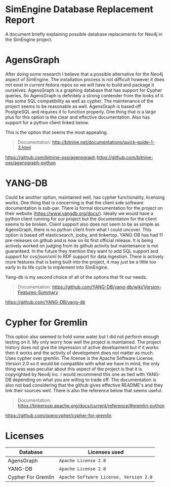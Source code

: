 ﻿# SimEngine Database Replacement Report

A document briefly explaining possible database replacements for Neo4j in the SimEngine project.


# AgensGraph



After doing some research I believe that a possible alternative for the Neo4j aspect of SimEngine. The installation process is not difficult however it does not exist in current fedora repos so we will have to build and package it ourselves. AgensGraph is a graphing database that has support for Cypher queries. So AgensGraph is definitely a strong contender from the looks of it. Has some SQL compatibility as well as cypher. The maintenance of the project seems to be reasonable as well. AgensGraph is based off PostgreSQL and requires it to function properly. One thing that is a large plus for this option is the clear and effective documentation. Also has support for a python client linked below.

This is the option that seems the most appealing.
> Documentation: http://bitnine.net/documentations/quick-guide-1-3.html

https://github.com/bitnine-oss/agensgraph
https://github.com/bitnine-oss/agensgraph-python


# YANG-DB


Could be another option, maintained well, has cypher functionality, licensing works. One thing that is concerning is that the client side software documentation is sub-par. There is formal documentation for the project on their website (https://www.yangdb.org/docs/). Ideally we would have a python client running for our project but the documentation for the client seems to be broken. Client support also does not seem to be as simple as AgensGraph, there is no python client from what I could uncover. This option is based off elasticsearch, jooby, and tinkertop. YANG-DB has had 11 pre-releases on github and is now on its first official release. It is being actively worked on judging from its github activity but maintenance is not guaranteed. In the future they mention they want to add SQL support and support for cvs/json/xml to RDF support for data ingestion. There is actively more features that is being built into the project, it may just be a little too early in its life cycle to implement into SimEngine.

Yang-db is my second choice of all of the options that fit our needs.

> Documentation: https://github.com/YANG-DB/yang-db/wiki/Version-Features-Summary

https://github.com/YANG-DB/yang-db

# Cypher for Gremlin

This option also seemed to hold some water but I did not perform enough testing on it. My only worry how well the project is maintained. The project history does not give the impression of active development but if it works then it works and the activity of development does not matter as much. Uses cypher over gremlin. The license is the Apache Software License, Version 2.0 so it would be compatible with what we have in mind, the only thing was was peculiar about this aspect of the project is that it is copyrighted by Neo4j inc. I would recommend this one as tied with YANG-DB depending on what you are willing to trade off. The documentation is also not bad considering that the github gives effective README's and they link their sources well. There is also the reference below that seems useful.

> Documentation: https://tinkerpop.apache.org/docs/current/reference/#gremlin-python 

https://github.com/opencypher/cypher-for-gremlin


# Licenses
|Database          |Licenses used				    |
|------------------|--------------------------------|
|AgensGraph		   |`Apache License 2.0`            |
|YANG-DB	  	   |`Apache License 2.0`            |
|Cypher For Gremlin|`Apache Software License, Version 2.0`|

